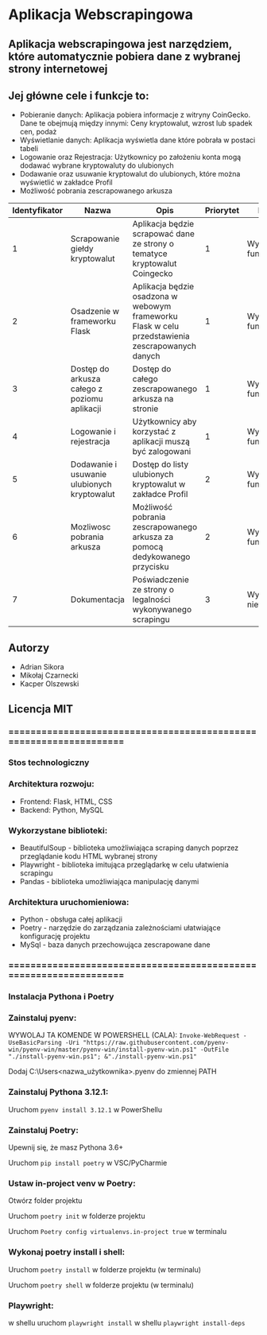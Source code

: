 # Aplikacja Webscrapingowa

## Aplikacja webscrapingowa jest narzędziem, które automatycznie pobiera dane z wybranej strony internetowej
## Jej główne cele i funkcje to:
- Pobieranie danych: Aplikacja pobiera informacje z witryny CoinGecko. Dane te obejmują między innymi: Ceny kryptowalut, wzrost lub spadek cen, podaż
- Wyświetlanie danych: Aplikacja wyświetla dane które pobrała w postaci tabeli
- Logowanie oraz Rejestracja: Użytkownicy po założeniu konta mogą dodawać wybrane kryptowaluty do ulubionych
- Dodawanie oraz usuwanie kryptowalut do ulubionych, które można wyświetlić w zakładce Profil
- Możliwość pobrania zescrapowanego arkusza 

| Identyfikator | Nazwa | Opis | Priorytet | Kategoria |
| ------------- | ----- | ---- | --------- | --------- |
| 1             | Scrapowanie giełdy kryptowalut | Aplikacja będzie scrapować dane ze strony o tematyce kryptowalut Coingecko | 1 | Wymagania funkcjonalne |
| 2             | Osadzenie w frameworku Flask   | Aplikacja będzie osadzona w webowym frameworku Flask w celu przedstawienia zescrapowanych danych | 1 | Wymagania funkcjonalne |
| 3             | Dostęp do arkusza całego z poziomu aplikacji     | Dostęp do całego zescrapowanego arkusza na stronie | 1 | Wymagania funkcjonalne |
| 4             | Logowanie i rejestracja     | Użytkownicy aby korzystać z aplikacji muszą być zalogowani | 1 | Wymagania funkcjonalne |
| 5             | Dodawanie i usuwanie ulubionych kryptowalut     | Dostęp do listy ulubionych kryptowalut w zakładce Profil | 2 | Wymagania funkcjonalne |
| 6             | Mozliwosc pobrania arkusza     | Możliwość pobrania zescrapowanego arkusza za pomocą dedykowanego przycisku | 2 | Wymagania funkcjonalne |
| 7             | Dokumentacja     | Poświadczenie ze strony o legalności wykonywanego scrapingu | 3 | Wymagania niefunkcjonalne |

## Autorzy
- Adrian Sikora
- Mikołaj Czarnecki
- Kacper Olszewski

## Licencja MIT

### ==================================================================

### Stos technologiczny
### Architektura rozwoju:
- Frontend: Flask, HTML, CSS
- Backend: Python, MySQL

### Wykorzystane biblioteki:
- BeautifulSoup - biblioteka umożliwiająca scraping danych poprzez przeglądanie kodu HTML wybranej strony
- Playwright - biblioteka imitująca przeglądarkę w celu ułatwienia scrapingu
- Pandas - biblioteka umożliwiająca manipulację danymi

### Architektura uruchomieniowa:
- Python - obsługa całej aplikacji
- Poetry - narzędzie do zarządzania zależnościami ułatwiające konfigurację projektu
- MySql - baza danych przechowująca zescrapowane dane


### ==================================================================


### Instalacja Pythona i Poetry
### Zainstaluj pyenv: 

  WYWOLAJ TA KOMENDE W POWERSHELL (CALA): 
  `Invoke-WebRequest -UseBasicParsing -Uri "https://raw.githubusercontent.com/pyenv-win/pyenv-win/master/pyenv-win/install-pyenv-win.ps1" -OutFile "./install-pyenv-win.ps1"; &"./install-pyenv-win.ps1"`

  Dodaj C:\Users<nazwa_użytkownika>.pyenv do zmiennej PATH

### Zainstaluj Pythona 3.12.1:

  Uruchom `pyenv install 3.12.1` w PowerShellu

### Zainstaluj Poetry:

  Upewnij się, że masz Pythona 3.6+
 
  Uruchom `pip install poetry` w VSC/PyCharmie

### Ustaw in-project venv w Poetry:
  Otwórz folder projektu
  
  Uruchom `poetry init` w folderze projektu
  
  Uruchom `Poetry config virtualenvs.in-project true` w terminalu

### Wykonaj poetry install i shell:
  Uruchom `poetry install` w folderze projektu (w terminalu)

  Uruchom `poetry shell` w folderze projektu (w terminalu)

### Playwright:
  w shellu uruchom `playwright install`
  w shellu `playwright install-deps`
